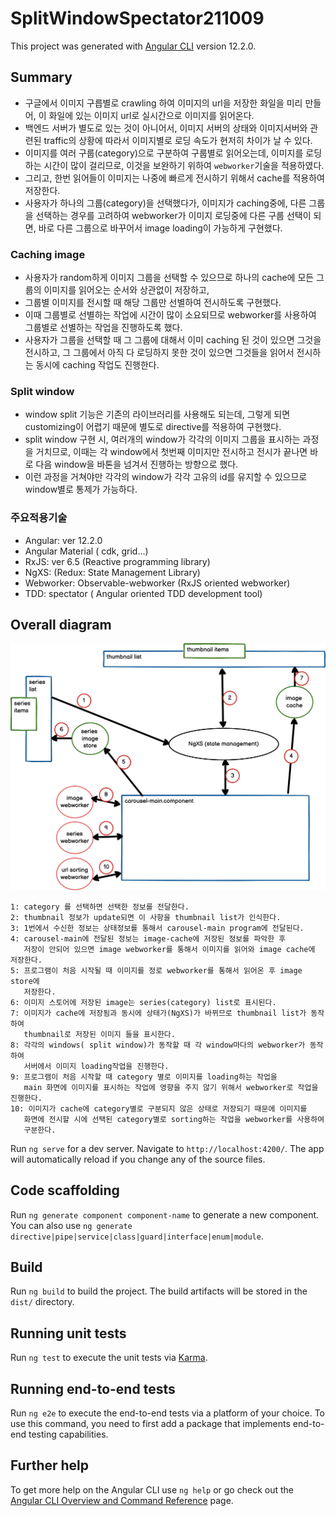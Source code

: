 # SplitWindowSpectator211009

This project was generated with [Angular CLI](https://github.com/angular/angular-cli) version 12.2.0.

## Summary
* 구글에서 이미지 구릅별로 crawling 하여 이미지의 url을 저장한 화일을 미리 만들어, 
이 화일에 있는 이미지 url로 실시간으로 이미지를 읽어온다.
* 백엔드 서버가 별도로 있는 것이 아니어서, 이미지 서버의 상태와 이미지서버와 관련된
traffic의 상황에 따라서 이미지별로 로딩 속도가 현저히 차이가 날 수 있다.
* 이미지를 여러 구룹(category)으로 구분하여 구룹별로 읽어오는데, 이미지를 로딩하는 시간이 
많이 걸리므로, 이것을 보완하기 위하여 `webworker`기술을 적용하였다.
* 그리고, 한번 읽어들이 이미지는 나중에 빠르게 전시하기 위해서 cache를 적용하여 저장한다.
* 사용자가 하나의 그룹(category)을 선택했다가, 이미지가 caching중에, 다른 그룹을
선택하는 경우를 고려하여 webworker가 이미지 로딩중에 다른 구룹 선택이 되면, 
바로 다른 그룹으로 바꾸어서 image loading이 가능하게 구현했다.
### Caching image
* 사용자가 random하게 이미지 그룹을 선택할 수 있으므로 하나의 cache에 모든 그룹의
이미지를 읽어오는 순서와 상관없이 저장하고, 
* 그룹별 이미지를 전시할 때 해당 그룹만 선별하여 전시하도록 구현했다.
* 이때 그룹별로 선별하는 작업에 시간이 많이 소요되므로 webworker를 사용하여
그룹별로 선별하는 작업을 진행하도록 했다.
* 사용자가 그룹을 선택할 때 그 그룹에 대해서 이미 caching 된 것이 있으면
그것을 전시하고, 그 그룹에서 아직 다 로딩하지 못한 것이 있으면
그것들을 읽어서 전시하는 동시에 caching 작업도 진행한다. 
### Split window
* window split 기능은 기존의 라이브러리를 사용해도 되는데, 
그렇게 되면 customizing이 어렵기 때문에 별도로 directive를 적용하여
구현했다. 
* split window 구현 시, 여러개의 window가 각각의 이미지 그룹을 표시하는 과정을
거치므로, 이때는 각 window에서 첫번째 이미지만 전시하고 전시가 끝나면 바로
다음 window을 바톤을 넘겨서 진행하는 방향으로 했다.
* 이런 과정을 거쳐야만 각각의 window가 각각 고유의 id를 유지할 수 있으므로
window별로 통제가 가능하다.




### 주요적용기술
* Angular: ver 12.2.0
* Angular Material ( cdk, grid...)
* RxJS: ver 6.5 (Reactive programming library)
* NgXS: (Redux: State Management Library)
* Webworker: Observable-webworker (RxJS oriented webworker)
* TDD: spectator ( Angular oriented TDD development tool)



## Overall diagram
![](src/assets/md/images/overall.png)
~~~
1: category 를 선택하면 선택한 정보를 전달한다.
2: thumbnail 정보가 update되면 이 사항을 thumbnail list가 인식한다.
3: 1번에서 수신한 정보는 상태정보를 통해서 carousel-main program에 전달된다.
4: carousel-main에 전달된 정보는 image-cache에 저장된 정보를 파악한 후 
   저장이 안되어 있으면 image webworker를 통해서 이미지를 읽어와 image cache에 저장한다.
5: 프로그램이 처음 시작될 때 이미지를 정로 webworker를 통해서 읽어온 후 image store에 
   저장한다.
6: 이미지 스토어에 저장된 image는 series(category) list로 표시된다.
7: 이미지가 cache에 저장됨과 동시에 상태가(NgXS)가 바뀌므로 thumbnail list가 동작하여
   thumbnail로 저장된 이미지 들을 표시한다.
8: 각각의 windows( split window)가 동작할 때 각 window마다의 webworker가 동작하여
   서버에서 이미지 loading작업을 진행한다.
9: 프로그램이 처음 시작할 때 category 별로 이미지를 loading하는 작업을 
   main 화면에 이미지를 표시하는 작업에 영향을 주지 않기 위해서 webworker로 작업을 진행한다.
10: 이미지가 cache에 category별로 구분되지 않은 상태로 저장되기 때문에 이미지를 
   화면에 전시할 시에 선택된 category별로 sorting하는 작업을 webworker를 사용하여
   구분한다.  
~~~

Run `ng serve` for a dev server. Navigate to `http://localhost:4200/`. The app will automatically reload if you change any of the source files.

## Code scaffolding

Run `ng generate component component-name` to generate a new component. You can also use `ng generate directive|pipe|service|class|guard|interface|enum|module`.

## Build

Run `ng build` to build the project. The build artifacts will be stored in the `dist/` directory.

## Running unit tests

Run `ng test` to execute the unit tests via [Karma](https://karma-runner.github.io).

## Running end-to-end tests

Run `ng e2e` to execute the end-to-end tests via a platform of your choice. To use this command, you need to first add a package that implements end-to-end testing capabilities.

## Further help

To get more help on the Angular CLI use `ng help` or go check out the [Angular CLI Overview and Command Reference](https://angular.io/cli) page.
